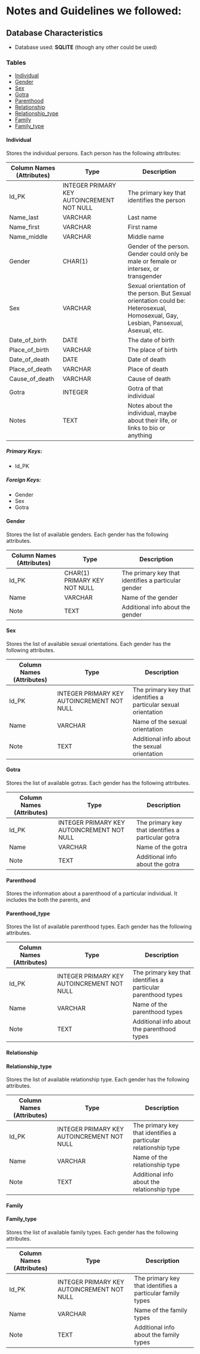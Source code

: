 # Notes and Guidelines we followed:

## Database Characteristics
* Database used: **SQLITE** (though any other could be used)

### Tables
* [Individual](#individual)
* [Gender](#gender)
* [Sex](#sex)
* [Gotra](#gotra)
* [Parenthood](#parenthood)
* [Relationship](#relationship)
* [Relationship_type](#relationship_type)
* [Family](#family)
* [Family_type](#family_type)

#### Individual
Stores the individual persons.
Each person has the following attributes:

| Column Names (Attributes) | Type | Description |
|-----------|----------|---------|
| Id_PK | INTEGER PRIMARY KEY AUTOINCREMENT NOT NULL | The primary key that identifies the person |
| Name_last | VARCHAR | Last name | 
| Name_first | VARCHAR | First name | 
| Name_middle | VARCHAR | Middle name | 
| Gender | CHAR(1) | Gender of the person. Gender could only be male or female or intersex, or transgender |
| Sex | VARCHAR | Sexual orientation of the person. But Sexual orientation could be: Heterosexual, Homosexual, Gay, Lesbian, Pansexual, Asexual, etc. | 
| Date_of_birth | DATE | The date of birth |
| Place_of_birth | VARCHAR | The place of birth |
| Date_of_death | DATE | Date of death |
| Place_of_death | VARCHAR |  Place of death | 
| Cause_of_death | VARCHAR | Cause of death | 
| Gotra | INTEGER | Gotra of that individual |
| Notes | TEXT | Notes about the individual, maybe about their life, or links to bio or anything |

##### Primary Keys:
- Id_PK
##### Foreign Keys:
- Gender
- Sex
- Gotra

#### Gender
Stores the list of available genders.
Each gender has the following attributes.

| Column Names (Attributes) | Type | Description |
|-----------|----------|---------|
| Id_PK | CHAR(1) PRIMARY KEY NOT NULL | The primary key that identifies a particular gender |
| Name | VARCHAR | Name of the gender |
| Note | TEXT | Additional info about the gender |

#### Sex
Stores the list of available sexual orientations.
Each gender has the following attributes.

| Column Names (Attributes) | Type | Description |
|-----------|----------|---------|
| Id_PK | INTEGER PRIMARY KEY AUTOINCREMENT NOT NULL | The primary key that identifies a particular sexual orientation |
| Name | VARCHAR | Name of the sexual orientation |
| Note | TEXT | Additional info about the sexual orientation |

#### Gotra
Stores the list of available gotras.
Each gender has the following attributes.

| Column Names (Attributes) | Type | Description |
|-----------|----------|---------|
| Id_PK | INTEGER PRIMARY KEY AUTOINCREMENT NOT NULL | The primary key that identifies a particular gotra |
| Name | VARCHAR | Name of the gotra |
| Note | TEXT | Additional info about the gotra |
#### Parenthood
Stores the information about a parenthood of a particular individual. It includes the both the parents, and

#### Parenthood_type
Stores the list of available parenthood types.
Each gender has the following attributes.

| Column Names (Attributes) | Type | Description |
|-----------|----------|---------|
| Id_PK | INTEGER PRIMARY KEY AUTOINCREMENT NOT NULL | The primary key that identifies a particular parenthood types |
| Name | VARCHAR | Name of the parenthood types |
| Note | TEXT | Additional info about the parenthood types |

#### Relationship
#### Relationship_type
Stores the list of available relationship type.
Each gender has the following attributes.

| Column Names (Attributes) | Type | Description |
|-----------|----------|---------|
| Id_PK | INTEGER PRIMARY KEY AUTOINCREMENT NOT NULL | The primary key that identifies a particular relationship type |
| Name | VARCHAR | Name of the relationship type |
| Note | TEXT | Additional info about the relationship type |
#### Family
#### Family_type
Stores the list of available family types.
Each gender has the following attributes.

| Column Names (Attributes) | Type | Description |
|-----------|----------|---------|
| Id_PK | INTEGER PRIMARY KEY AUTOINCREMENT NOT NULL | The primary key that identifies a particular family types |
| Name | VARCHAR | Name of the family types |
| Note | TEXT | Additional info about the family types |